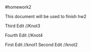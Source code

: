 #homework2

This document will be used to finish hw2


Third Edit //Knot3

Fourth Edit //Knot4

First Edit //knot1
Second Edit //knot2

